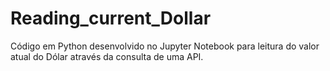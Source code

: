# Reading_current_Dollar
Código em Python desenvolvido no Jupyter Notebook para leitura do valor atual do Dólar através da consulta de uma API.
